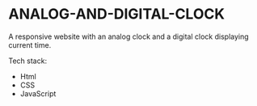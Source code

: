 # ANALOG-AND-DIGITAL-CLOCK
A responsive website with an analog clock and a digital clock displaying current time.

Tech stack:
  - Html
  - CSS
  - JavaScript
